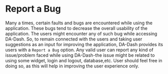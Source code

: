# Report a Bug
Many a times, certain faults and bugs are encountered while using the application. These bugs tend to decrease the overall usability of the application. The users might encounter any of such bug while accessing DA-Dash. So, to remain connected with the users and taking user suggestions as an input for improving the application, DA-Dash provides its users with a `Report a Bug` option. Any valid user can report any kind of issue/problem faced while using DA-Dash-the issue might be related to using some widget, login and logout, database,etc. User should feel free in doing so, as this will help in improving the user experience only.
